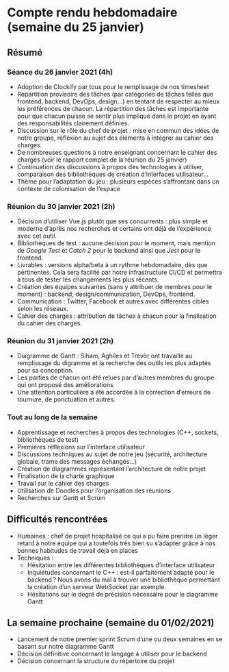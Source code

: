 # Compte rendu hebdomadaire (semaine du 25 janvier)
## Résumé
### Séance du 26 janvier 2021 (4h)
- Adoption de Clockify par tous pour le remplissage de nos timesheet
- Répartition provisoire des tâches (par catégories de tâches telles que frontend, backend, DevOps, design…) en tentant de respecter au mieux les préférences de chacun. La répartition des tâches est importante pour que chacun puisse se sentir plus impliqué dans le projet en ayant des responsabilités clairement définies.
- Discussion sur le rôle du chef de projet : mise en commun des idées de notre groupe, réflexion au sujet des éléments à intégrer au cahier des charges.
- De nombreuses questions à notre enseignant concernant le cahier des charges (voir le rapport complet de la réunion du 25 janvier)
- Continuation des discussions à propos des technologies à utiliser, comparaison des bibliothèques de création d’interfaces utilisateur…
- Thème pour l’adaptation du jeu : plusieurs espèces s’affrontant dans un contexte de colonisation de l’espace

### Réunion du 30 janvier 2021 (2h)
- Décision d’utiliser Vue.js plutôt que ses concurrents : plus simple et moderne d’après nos recherches et certains ont déjà de l’expérience avec cet outil.
- Bibliothèques de test : aucune décision pour le moment, mais mention de *Google Test* et *Catch 2* pour le backend ainsi que *Jest* pour le frontend.
- Livrables : versions alpha/beta à un rythme hebdomadaire, dès que pertinentes. Cela sera facilité par notre infrastructure CI/CD et permettra à tous de tester les changements les plus récents.
- Création des équipes suivantes (sans y attribuer de membres pour le moment) : backend, design/communication, DevOps, frontend.
- Communication : Twitter, Facebook et autres avec différentes cibles selon les réseaux.
- Cahier des charges : attribution de tâches à chacun pour la finalisation du cahier des charges.

### Réunion du 31 janvier 2021 (2h)
- Diagramme de Gantt : Siham, Aghiles et Trevör ont travaillé au remplissage du digramme et la recherche des outils les plus adaptés pour sa conception.
- Les parties de chacun ont été relues par d’autres membres du groupe qui ont proposé des améliorations
- Une attention particulière a été accordée à la correction d’erreurs de tournure, de ponctuation et autres.

### Tout au long de la semaine
- Apprentissage et recherches à propos des technologies (C++, sockets, bibliothèques de test)
- Premières réflexions sur l’interface utilisateur
- Discussions techniques au sujet de notre jeu (sécurité, architecture globale, trame des messages échangés…)
- Création de diagrammes représentant l’architecture de notre projet
- Finalisation de la charte graphique
- Travail sur le cahier des charges
- Utilisation de Doodles pour l’organisation des réunions
- Recherches sur Gantt et Scrum

## Difficultés rencontrées
- Humaines : chef de projet hospitalisé ce qui a pu faire prendre un léger retard à notre équipe qui a toutefois très bien su s’adapter grâce à nos bonnes habitudes de travail déjà en places
- Techniques :
    - Hésitation entre les différentes bibliothèques d’interface utilisateur
    - Inquiétudes concernant le C++ : est-il parfaitement adapté pour le backend ? Nous avons du mal à trouver une bibliothèque permettant la création d’un serveur WebSocket par exemple.
    - Hésitations sur le degré de précision nécessaire pour le diagramme Gantt


## La semaine prochaine (semaine du 01/02/2021)
- Lancement de notre premier sprint Scrum d’une ou deux semaines en se basant sur notre diagramme Gantt
- Décision définitive concernant le langage à utiliser pour le backend
- Décision concernant la structure du répertoire du projet

